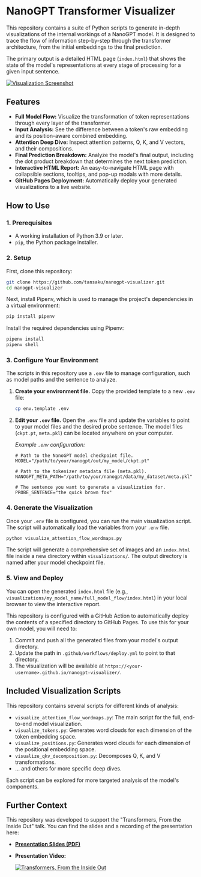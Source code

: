 # NanoGPT Transformer Visualizer

This repository contains a suite of Python scripts to generate in-depth visualizations of the internal workings of a NanoGPT model. It is designed to trace the flow of information step-by-step through the transformer architecture, from the initial embeddings to the final prediction.

The primary output is a detailed HTML page (`index.html`) that shows the state of the model's representations at every stage of processing for a given input sentence.

[![Visualization Screenshot](screenshot.png)](https://tansaku.github.io/nanogpt-visualizer/)

## Features

- **Full Model Flow:** Visualize the transformation of token representations through every layer of the transformer.
- **Input Analysis:** See the difference between a token's raw embedding and its position-aware combined embedding.
- **Attention Deep Dive:** Inspect attention patterns, Q, K, and V vectors, and their compositions.
- **Final Prediction Breakdown:** Analyze the model's final output, including the dot product breakdown that determines the next token prediction.
- **Interactive HTML Report:** An easy-to-navigate HTML page with collapsible sections, tooltips, and pop-up modals with more details.
- **GitHub Pages Deployment:** Automatically deploy your generated visualizations to a live website.

## How to Use

### 1. Prerequisites

- A working installation of Python 3.9 or later.
- `pip`, the Python package installer.

### 2. Setup

First, clone this repository:
```bash
git clone https://github.com/tansaku/nanogpt-visualizer.git
cd nanogpt-visualizer
```

Next, install Pipenv, which is used to manage the project's dependencies in a virtual environment:
```bash
pip install pipenv
```

Install the required dependencies using Pipenv:
```bash
pipenv install
pipenv shell
```

### 3. Configure Your Environment

The scripts in this repository use a `.env` file to manage configuration, such as model paths and the sentence to analyze.

1.  **Create your environment file.** Copy the provided template to a new `.env` file:
    ```bash
    cp env.template .env
    ```

2.  **Edit your `.env` file.** Open the `.env` file and update the variables to point to your model files and the desired probe sentence. The model files (`ckpt.pt`, `meta.pkl`) can be located anywhere on your computer.

    *Example `.env` configuration:*
    ```
    # Path to the NanoGPT model checkpoint file.
    MODEL="/path/to/your/nanogpt/out/my_model/ckpt.pt"

    # Path to the tokenizer metadata file (meta.pkl).
    NANOGPT_META_PATH="/path/to/your/nanogpt/data/my_dataset/meta.pkl"

    # The sentence you want to generate a visualization for.
    PROBE_SENTENCE="the quick brown fox"
    ```

### 4. Generate the Visualization

Once your `.env` file is configured, you can run the main visualization script. The script will automatically load the variables from your `.env` file.

```bash
python visualize_attention_flow_wordmaps.py
```

The script will generate a comprehensive set of images and an `index.html` file inside a new directory within `visualizations/`. The output directory is named after your model checkpoint file.

### 5. View and Deploy

You can open the generated `index.html` file (e.g., `visualizations/my_model_name/full_model_flow/index.html`) in your local browser to view the interactive report.

This repository is configured with a GitHub Action to automatically deploy the contents of a specified directory to GitHub Pages. To use this for your own model, you will need to:

1.  Commit and push all the generated files from your model's output directory.
2.  Update the path in `.github/workflows/deploy.yml` to point to that directory.
3.  The visualization will be available at `https://<your-username>.github.io/nanogpt-visualizer/`.

## Included Visualization Scripts

This repository contains several scripts for different kinds of analysis:

-   `visualize_attention_flow_wordmaps.py`: The main script for the full, end-to-end model visualization.
-   `visualize_tokens.py`: Generates word clouds for each dimension of the token embedding space.
-   `visualize_positions.py`: Generates word clouds for each dimension of the positional embedding space.
-   `visualize_qkv_decomposition.py`: Decomposes Q, K, and V transformations.
-   ... and others for more specific deep dives.

Each script can be explored for more targeted analysis of the model's components.

## Further Context

This repository was developed to support the "Transformers, From the Inside Out" talk. You can find the slides and a recording of the presentation here:

-   **[Presentation Slides (PDF)](TransformersInsideOut-part2.pdf)**
-   **Presentation Video:**

    [![Transformers, From the Inside Out](https://img.youtube.com/vi/Y1Iv5bH3xXo/0.jpg)](https://youtu.be/Y1Iv5bH3xXo)
